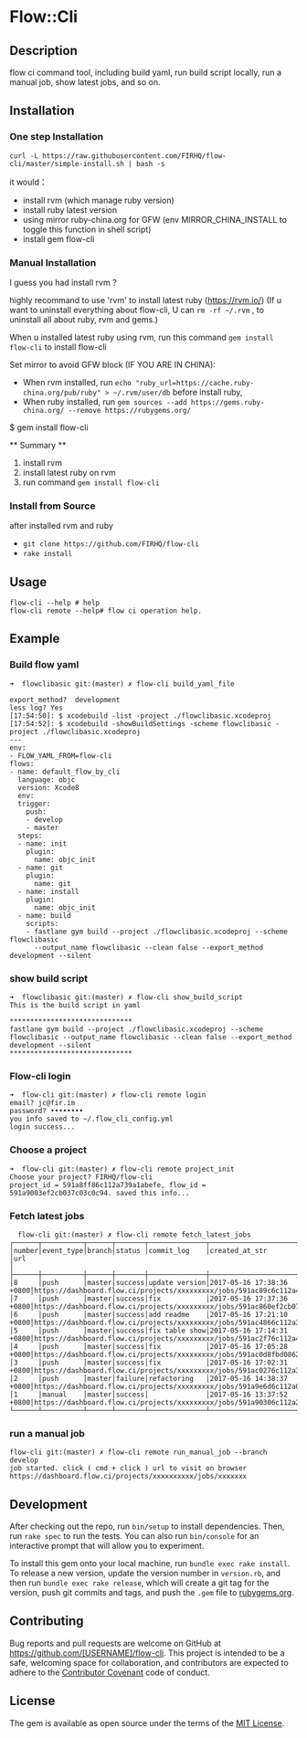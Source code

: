 # Flow::Cli

## Description

flow ci command tool, including build yaml, run build script locally, run a manual job, show latest jobs, and so on. 

## Installation

### One step Installation

`curl -L https://raw.githubusercontent.com/FIRHQ/flow-cli/master/simple-install.sh | bash -s`

it would：
- install rvm (which manage ruby version)
- install ruby latest version
- using mirror ruby-china.org for GFW (env MIRROR_CHINA_INSTALL to toggle this function in shell script)
- install gem flow-cli

### Manual Installation 

I guess you had install rvm ?  

highly recommand to use 'rvm' to install latest ruby (https://rvm.io/)
(If u want to uninstall everything about flow-cli, U can `rm -rf ~/.rvm` , to uninstall all about ruby, rvm and gems.)

When u installed latest ruby using rvm, run this command `gem install flow-cli` to install flow-cli 

Set mirror to avoid GFW block (IF YOU ARE IN CHINA):
- When rvm installed, run `echo "ruby_url=https://cache.ruby-china.org/pub/ruby" > ~/.rvm/user/db`   before install ruby, 
- When ruby installed, run `gem sources --add https://gems.ruby-china.org/ --remove https://rubygems.org/` 


$ gem install flow-cli


** Summary **
1. install rvm 
2. install latest ruby on rvm
3. run command `gem install flow-cli`

### Install from Source

after installed rvm and ruby 

- `git clone https://github.com/FIRHQ/flow-cli`
- `rake install`

## Usage

```
flow-cli --help # help 
flow-cli remote --help# flow ci operation help.
```

## Example

### Build flow yaml 

```
➜  flowclibasic git:(master) ✗ flow-cli build_yaml_file

export_method?  development
less log? Yes
[17:54:50]: $ xcodebuild -list -project ./flowclibasic.xcodeproj
[17:54:52]: $ xcodebuild -showBuildSettings -scheme flowclibasic -project ./flowclibasic.xcodeproj
---
env:
- FLOW_YAML_FROM=flow-cli
flows:
- name: default_flow_by_cli
  language: objc
  version: Xcode8
  env:
  trigger:
    push:
    - develop
    - master
  steps:
  - name: init
    plugin:
      name: objc_init
  - name: git
    plugin:
      name: git
  - name: install
    plugin:
      name: objc_init
  - name: build
    scripts:
    - fastlane gym build --project ./flowclibasic.xcodeproj --scheme flowclibasic
      --output_name flowclibasic --clean false --export_method development --silent

```

### show build script

```
➜  flowclibasic git:(master) ✗ flow-cli show_build_script
This is the build script in yaml

******************************
fastlane gym build --project ./flowclibasic.xcodeproj --scheme flowclibasic --output_name flowclibasic --clean false --export_method development --silent
******************************
```


### Flow-cli login

```
➜  flow-cli git:(master) ✗ flow-cli remote login
email? jc@fir.im
password? ••••••••
you info saved to ~/.flow_cli_config.yml
login success...
```

### Choose a project 

```
➜  flow-cli git:(master) ✗ flow-cli remote project_init
Choose your project? FIRHQ/flow-cli
project_id = 591a8ff86c112a739a1abefe, flow_id = 591a9003ef2cb037c03c0c94. saved this info...
```

### Fetch latest jobs

```
  flow-cli git:(master) ✗ flow-cli remote fetch_latest_jobs
┌──────┬──────────┬──────┬───────┬──────────────┬─────────────────────────┬──────────────────────────────────────────────────────────────────────────┐
│number│event_type│branch│status │commit_log    │created_at_str           │url                                                                       │
├──────┼──────────┼──────┼───────┼──────────────┼─────────────────────────┼──────────────────────────────────────────────────────────────────────────┤
│8     │push      │master│success│update version│2017-05-16 17:38:36 +0800│https://dashboard.flow.ci/projects/xxxxxxxxx/jobs/591ac89c6c112a4dfa1abf3f│
│7     │push      │master│success│fix           │2017-05-16 17:37:36 +0800│https://dashboard.flow.ci/projects/xxxxxxxxx/jobs/591ac860ef2cb07df83c0df8│
│6     │push      │master│success│add readme    │2017-05-16 17:21:10 +0800│https://dashboard.flow.ci/projects/xxxxxxxxx/jobs/591ac4866c112a3f6c1abfd8│
│5     │push      │master│success│fix table show│2017-05-16 17:14:31 +0800│https://dashboard.flow.ci/projects/xxxxxxxxx/jobs/591ac2f76c112a4dfa1abf10│
│4     │push      │master│success│fix           │2017-05-16 17:05:28 +0800│https://dashboard.flow.ci/projects/xxxxxxxxx/jobs/591ac0d8fbd08628bbd81e4f│
│3     │push      │master│success│fix           │2017-05-16 17:02:31 +0800│https://dashboard.flow.ci/projects/xxxxxxxxx/jobs/591ac0276c112a3f6c1abf6e│
│2     │push      │master│failure│refactoring   │2017-05-16 14:38:37 +0800│https://dashboard.flow.ci/projects/xxxxxxxxx/jobs/591a9e6d6c112a04a41abf3a│
│1     │manual    │master│success│              │2017-05-16 13:37:52 +0800│https://dashboard.flow.ci/projects/xxxxxxxxx/jobs/591a90306c112a2b6f1abf5d│
└──────┴──────────┴──────┴───────┴──────────────┴─────────────────────────┴──────────────────────────────────────────────────────────────────────────┘
```

### run a manual job

```
flow-cli git:(master) ✗ flow-cli remote run_manual_job --branch develop
job started. click ( cmd + click ) url to visit on browser
https://dashboard.flow.ci/projects/xxxxxxxxxx/jobs/xxxxxxx
```

## Development

After checking out the repo, run `bin/setup` to install dependencies. Then, run `rake spec` to run the tests. You can also run `bin/console` for an interactive prompt that will allow you to experiment.

To install this gem onto your local machine, run `bundle exec rake install`. To release a new version, update the version number in `version.rb`, and then run `bundle exec rake release`, which will create a git tag for the version, push git commits and tags, and push the `.gem` file to [rubygems.org](https://rubygems.org).

## Contributing

Bug reports and pull requests are welcome on GitHub at https://github.com/[USERNAME]/flow-cli. This project is intended to be a safe, welcoming space for collaboration, and contributors are expected to adhere to the [Contributor Covenant](http://contributor-covenant.org) code of conduct.


## License

The gem is available as open source under the terms of the [MIT License](http://opensource.org/licenses/MIT).

